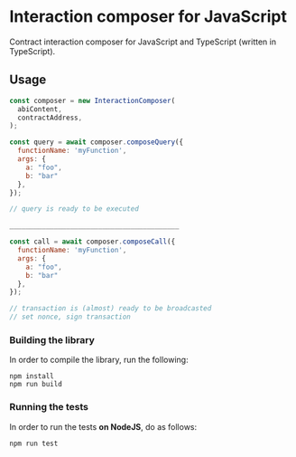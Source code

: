 # Interaction composer for JavaScript

Contract interaction composer for JavaScript and TypeScript (written in TypeScript).

## Usage

```js
const composer = new InteractionComposer(
  abiContent,
  contractAddress,
);

const query = await composer.composeQuery({
  functionName: 'myFunction',
  args: {
    a: "foo", 
    b: "bar"
  },
});

// query is ready to be executed

__________________________________________

const call = await composer.composeCall({
  functionName: 'myFunction',
  args: {
    a: "foo",
    b: "bar"
  },
});

// transaction is (almost) ready to be broadcasted
// set nonce, sign transaction
```

### Building the library

In order to compile the library, run the following:

```
npm install
npm run build
```

### Running the tests

In order to run the tests **on NodeJS**, do as follows:

```
npm run test
```
